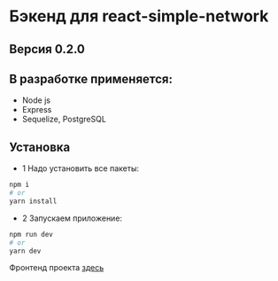 # Бэкенд для react-simple-network

## Версия 0.2.0

## В разработке применяется:

- Node js
- Express
- Sequelize, PostgreSQL

## Установка

- 1 Надо установить все пакеты:

```bash
npm i
# or
yarn install
```

- 2 Запускаем приложение:

```bash
npm run dev
# or
yarn dev
```

Фронтенд проекта [здесь](https://github.com/pavel-developer2001/socialHub-frontend)
